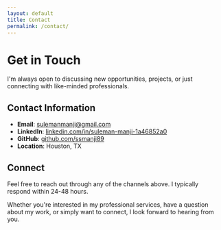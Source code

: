 ```yaml
---
layout: default
title: Contact
permalink: /contact/
---
```


# Get in Touch

I'm always open to discussing new opportunities, projects, or just connecting with like-minded professionals.

## Contact Information

- **Email**: [sulemanmanji@gmail.com](mailto:89.suleman.manji@gmail.com)
- **LinkedIn**: [linkedin.com/in/suleman-manji-1a46852a0](https://linkedin.com/in/suleman-manji-1a46852a0)
- **GitHub**: [github.com/ssmanji89](https://github.com/ssmanji89)
- **Location**: Houston, TX

## Connect

Feel free to reach out through any of the channels above. I typically respond within 24-48 hours.

Whether you're interested in my professional services, have a question about my work, or simply want to connect, I look forward to hearing from you. 